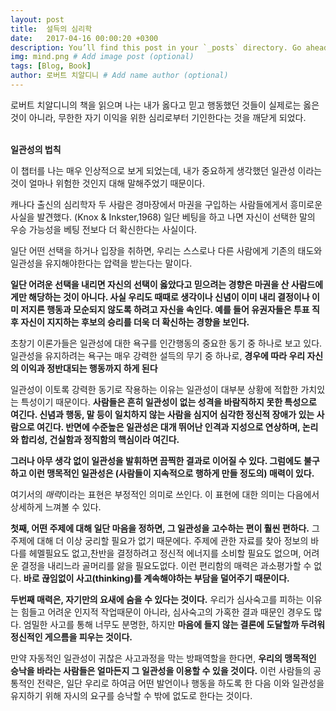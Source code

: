 ```yaml
---
layout: post
title:  설득의 심리학
date:   2017-04-16 00:00:20 +0300
description: You’ll find this post in your `_posts` directory. Go ahead and edit it and re-build the site to see your changes. # Add post description (optional)
img: mind.png # Add image post (optional)
tags: [Blog, Book]
author: 로버트 치알디니 # Add name author (optional)
---
```


로버트 치알디니의 책을 읽으며 나는 내가 옳다고 믿고 행동했던 것들이 실제로는 옳은 것이 아니라, 무한한 자기 이익을 위한 심리로부터 기인한다는 것을 깨닫게 되었다.
<br>
<br>


**일관성의 법칙**
<br>

이 챕터를 나는 매우 인상적으로 보게 되었는데, 내가 중요하게 생각했던 일관성 이라는 것이 얼마나 위험한 것인지 대해 말해주었기 때문이다.

캐나다 출신의 심리학자 두 사람은 경마장에서 마권을 구입하는 사람들에게서 흥미로운 사실을 발견했다. (Knox & Inkster,1968) 일단 베팅을 하고 나면 자신이 선택한 말의 우승 가능성을 베팅 전보다 더 확신한다는 사실이다.

일단 어떤 선택을 하거나 입장을 취하면, 우리는 스스로나 다른 사람에게 기존의 태도와 일관성을 유지해야한다는 압력을 받는다는 말이다.

**일단 어려운 선택을 내리면 자신의 선택이 옳았다고 믿으려는 경향은 마권을 산 사람드에게만 해당하는 것이 아니다. 사실 우리도 때때로 생각이나 신념이 이미 내리 결정이나 이미 저지른 행동과 모순되지 않도록 하려고 자신을 속인다. 예를 들어 유권자들은 투표 직후 자신이 지지하는 후보의 승리를 더욱 더 확신하는 경향을 보인다.**

초창기 이론가들은 일관성에 대한 욕구를 인간행동의 중요한 동기 중 하나로 보고 있다. 일관성을 유지하려는 욕구는 매우 강력한 설득의 무기 중 하나로, **경우에 따라 우리 자신의 이익과 정반대되는 행동까지 하게 된다**

일관성이 이토록 강력한 동기로 작용하는 이유는 일관성이 대부분 상황에 적합한 가치있는 특성이기 때문이다. **사람들은 흔히 일관성이 없는 성격을 바람직하지 못한 특성으로 여긴다. 신념과 행동, 말 등이 일치하지 않는 사람을 심지어 심각한 정신적 장애가 있는 사람으로 여긴다. 반면에 수준높은 일관성은 대개 뛰어난 인격과 지성으로 연상하며, 논리와 합리성, 건실함과 정직함의 핵심이라 여긴다.**

**그러나 아무 생각 없이 일관성을 발휘하면 끔찍한 결과로 이어질 수 있다. 그럼에도 불구하고 이런 맹목적인 일관성은 (사람들이 지속적으로 행하게 만들 정도의) 매력이 있다.**

여기서의 *매력*이라는 표현은  부정적인 의미로 쓰인다. 이 표현에 대한 의미는 다음에서 상세하게 느껴볼 수 있다.


**첫째, 어떤 주제에 대해 일단 마음을 정하면, 그 일관성을 고수하는 편이 훨씬 편하다.** 그 주제에 대해 더 이상 궁리할 필요가 없기 때문에다. 주제에 관한 자료를 찾아 정보의 바다를 헤멜필요도 없고,찬반을 결정하려고 정신적 에너지를 소비할 필요도 없으며, 어려운 결정을 내리느라 골머리를 앓을 필요도없다. 이런 편리함의 매력은 과소평가할 수 없다. **바로 끊임없이 사고(thinking)를 계속해야하는 부담을 덜어주기 때문이다.**

**두번째 매력은, 자기만의 요새에 숨을 수 있다는 것이다.** 우리가 심사숙고를 피하는 이유는 힘들고 어려운 인지적 작업때문이 아니라, 심사숙고의 가혹한 결과 때문인 경우도 많다. 엄밀한 사고를 통해 너무도 분명한, 하지만 **마음에 들지 않는 결론에 도달할까 두려워 정신적인 게으름을 피우는 것이다.**

만약 자동적인 일관성이 귀찮은 사고과정을 막는 방패역할을 한다면, **우리의 맹목적인 승낙을 바라는 사람들은 얼마든지 그 일관성을 이용할 수 있을 것이다.** 이런 사람들의 공통적인 전략은, 일단 우리로 하여금 어떤 발언이나 행동을 하도록 한 다음 이와 일관성을 유지하기 위해 자시의 요구를 승낙할 수 밖에 없도로 한다는 것이다.
